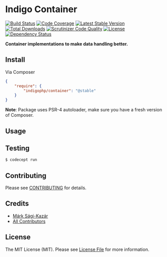 # Indigo Container

[![Build Status](https://travis-ci.org/indigophp/container.svg?branch=develop)](https://travis-ci.org/indigophp/container)
[![Code Coverage](https://scrutinizer-ci.com/g/indigophp/container/badges/coverage.png?s=e581c260b3750a3917a2520ba9ed8527761bcef1)](https://scrutinizer-ci.com/g/indigophp/container/)
[![Latest Stable Version](https://poser.pugx.org/indigophp/container/v/stable.png)](https://packagist.org/packages/indigophp/container)
[![Total Downloads](https://poser.pugx.org/indigophp/container/downloads.png)](https://packagist.org/packages/indigophp/container)
[![Scrutinizer Code Quality](https://scrutinizer-ci.com/g/indigophp/container/badges/quality-score.png?s=e6dd4f4a855d5bcf9b9c31467e087fafa8698253)](https://scrutinizer-ci.com/g/indigophp/container/)
[![License](https://poser.pugx.org/indigophp/container/license.png)](https://packagist.org/packages/indigophp/container)
[![Dependency Status](https://www.versioneye.com/user/projects/53c95d0fc27567185a000024/badge.svg?style=flat)](https://www.versioneye.com/user/projects/53c95d0fc27567185a000024)

**Container implementations to make data handling better.**


## Install

Via Composer

``` json
{
    "require": {
        "indigophp/container": "@stable"
    }
}
```

**Note**: Package uses PSR-4 autoloader, make sure you have a fresh version of Composer.


## Usage


## Testing

``` bash
$ codecept run
```


## Contributing

Please see [CONTRIBUTING](https://github.com/indigophp/container/blob/develop/CONTRIBUTING.md) for details.


## Credits

- [Márk Sági-Kazár](https://github.com/sagikazarmark)
- [All Contributors](https://github.com/indigophp/container/contributors)


## License

The MIT License (MIT). Please see [License File](https://github.com/indigophp/container/blob/develop/LICENSE) for more information.